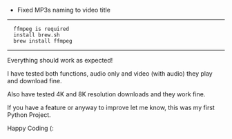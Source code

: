 * Fixed MP3s naming to video title 

*********************************
      ffmpeg is required 
      install brew.sh
      brew install ffmpeg 
********************************


Everything should work as expected!

I have tested both functions, audio only and video (with audio) they play and download fine.

Also have tested 4K and 8K resolution downloads and they work fine.

If you have a feature or anyway to improve let me know, this was my first Python Project. 

Happy Coding (:

